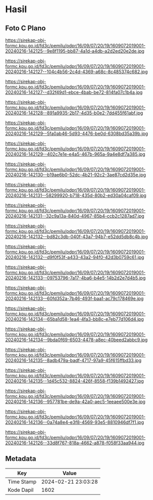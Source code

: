 # Hasil

## Foto C Plano

https://sirekap-obj-formc.kpu.go.id/fd3c/pemilu/pdpr/16/09/07/20/19/1609072019001-20240216-142125--9e8f1195-bb87-4a1d-a4db-a2d2ed20e2de.jpg

https://sirekap-obj-formc.kpu.go.id/fd3c/pemilu/pdpr/16/09/07/20/19/1609072019001-20240216-142127--104c4b56-2c4d-4369-a68c-8c485374c682.jpg

https://sirekap-obj-formc.kpu.go.id/fd3c/pemilu/pdpr/16/09/07/20/19/1609072019001-20240216-142127--d32f49d1-ebce-4bab-be72-814fa07c1b4a.jpg

https://sirekap-obj-formc.kpu.go.id/fd3c/pemilu/pdpr/16/09/07/20/19/1609072019001-20240216-142128--891a9935-2b17-4d35-b0e2-7dd455f61abf.jpg

https://sirekap-obj-formc.kpu.go.id/fd3c/pemilu/pdpr/16/09/07/20/19/1609072019001-20240216-142129--5fa0ab46-5d93-4476-be0d-6308bd35a39b.jpg

https://sirekap-obj-formc.kpu.go.id/fd3c/pemilu/pdpr/16/09/07/20/19/1609072019001-20240216-142129--402c7e1e-e4a5-467b-965a-9a4e8df7a385.jpg

https://sirekap-obj-formc.kpu.go.id/fd3c/pemilu/pdpr/16/09/07/20/19/1609072019001-20240216-142130--b19ae6b0-52dc-4b21-92c2-3ae87cd2d35e.jpg

https://sirekap-obj-formc.kpu.go.id/fd3c/pemilu/pdpr/16/09/07/20/19/1609072019001-20240216-142131--58299920-b718-435d-80b2-ed30a04caf09.jpg

https://sirekap-obj-formc.kpu.go.id/fd3c/pemilu/pdpr/16/09/07/20/19/1609072019001-20240216-142131--32c9a13a-840d-4967-85b4-ccb2c1287ad7.jpg

https://sirekap-obj-formc.kpu.go.id/fd3c/pemilu/pdpr/16/09/07/20/19/1609072019001-20240216-142132--bd82c3db-040f-43a7-94b7-e52dd5db8c4b.jpg

https://sirekap-obj-formc.kpu.go.id/fd3c/pemilu/pdpr/16/09/07/20/19/1609072019001-20240216-142132--d9f0f53f-a433-43a2-94f0-42d3b0759c61.jpg

https://sirekap-obj-formc.kpu.go.id/fd3c/pemilu/pdpr/16/09/07/20/19/1609072019001-20240216-142133--09753796-7a17-4ba6-b4e5-14b2d2e7d4b5.jpg

https://sirekap-obj-formc.kpu.go.id/fd3c/pemilu/pdpr/16/09/07/20/19/1609072019001-20240216-142133--60fd352a-7b46-493f-baa1-ac79c178469e.jpg

https://sirekap-obj-formc.kpu.go.id/fd3c/pemilu/pdpr/16/09/07/20/19/1609072019001-20240216-142134--65ba1d58-1ea4-4fa3-bb8c-e7eb77d106d4.jpg

https://sirekap-obj-formc.kpu.go.id/fd3c/pemilu/pdpr/16/09/07/20/19/1609072019001-20240216-142134--9bda0f69-6503-4478-a8ec-40beed2abbc9.jpg

https://sirekap-obj-formc.kpu.go.id/fd3c/pemilu/pdpr/16/09/07/20/19/1609072019001-20240216-142135--8adb479a-badf-4717-97a9-45f615ffbd33.jpg

https://sirekap-obj-formc.kpu.go.id/fd3c/pemilu/pdpr/16/09/07/20/19/1609072019001-20240216-142135--1d45c532-8824-426f-8558-f139b1492427.jpg

https://sirekap-obj-formc.kpu.go.id/fd3c/pemilu/pdpr/16/09/07/20/19/1609072019001-20240216-142136--957781be-de9a-42a0-aec5-1eeaee500e3e.jpg

https://sirekap-obj-formc.kpu.go.id/fd3c/pemilu/pdpr/16/09/07/20/19/1609072019001-20240216-142136--0a74a8e4-e3f8-4569-93e5-8810946df7f1.jpg

https://sirekap-obj-formc.kpu.go.id/fd3c/pemilu/pdpr/16/09/07/20/19/1609072019001-20240216-142126--33d8f767-818a-4662-a878-f058f33aa944.jpg


## Metadata

| Key        | Value               |
| ---------- | ------------------- |
| Time Stamp | 2024-02-21 23:03:28 |
| Kode Dapil | 1602                |



